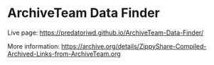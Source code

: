 # ArchiveTeam Data Finder
Live page: https://predatoriwd.github.io/ArchiveTeam-Data-Finder/

More information: https://archive.org/details/ZippyShare-Compiled-Archived-Links-from-ArchiveTeam.org
